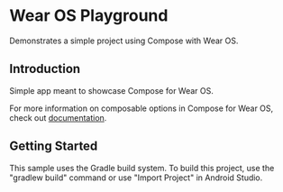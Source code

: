 Wear OS Playground
==================================
Demonstrates a simple project using Compose with Wear OS.

Introduction
------------

Simple app meant to showcase Compose for Wear OS.

For more information on composable options in Compose for Wear OS, check out
[documentation](https://developer.android.com/reference/kotlin/androidx/wear/compose/material/package-summary.html).


Getting Started
---------------

This sample uses the Gradle build system. To build this project,
use the "gradlew build" command or use "Import Project" in Android Studio.

